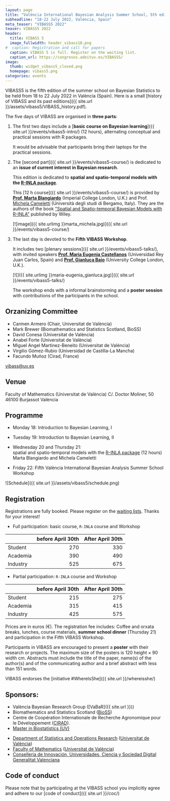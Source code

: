 ```yaml
---
layout: page
title: "València International Bayesian Analysis Summer School, 5th edition"
subheadline: "18-22 July 2022, València, Spain"
meta_teaser: "VIBASS5 2022"
teaser: VIBASS5 2022
header:
  title: VIBASS 5
  image_fullwidth: header_vibass18.png
#  caption: Registration and call for papers
  caption: VIBASS 5 is full. Register on the waiting list.
  caption_url: https://congresos.adeituv.es/VIBASS5/
image:
  thumb: widget_vibass5_closed.png
  homepage: vibass5.png
categories: events
---
```


VIBASS5 is the fifth edition of the summer school on Bayesian
Statistics to be held from 18 to 22 July 2022 in València
(Spain).
Here is a small [history of VIBASS and its past editions]({{ site.url }}/assets/vibass5/VIBASS_history.pdf).

The five days of VIBASS are organised in __three parts__:

1. The first two days include a [__basic course on Bayesian learning__]({{ site.url }}/events/vibass5-intro/) (12 hours), alternating conceptual and practical sessions with R packages.

	It would be advisable that participants bring their laptops for the practical sessions.

2. The [second part]({{ site.url }}/events/vibass5-course/) is dedicated to an __issue of current interest in Bayesian research__. 

	This edition is dedicated to __spatial and spatio-temporal models with the [R-INLA package](http://www.r-inla.org/)__.

	This [12 h course]({{ site.url }}/events/vibass5-course/) is provided by [__Prof. Marta Blangiardo__](https://www.imperial.ac.uk/people/m.blangiardo) (Imperial College London, U.K.) and Prof. [Michela Cameletti](https://sites.google.com/site/michelacameletti) (Università degli studi di Bergamo, Italy). They are the authors of the book ["Spatial and Spatio-temporal Bayesian Models with R-INLA"](https://www.wiley.com/en-gb/Spatial+and+Spatio+temporal+Bayesian+Models+with+R+INLA-p-9781118326558) published by Wiley.

    [![image]({{ site.urlimg }}marta_michela.jpg)]({{ site.url }}/events/vibass5-course/)



3. The last day is devoted to the __Fifth VIBASS Workshop__.

	It includes two [plenary sessions]({{ site.url }}/events/vibass5-talks/), with invited speakers [__Prof. Maria
Eugenia Castellanos__](https://mecastellanos.wordpress.com/) (Universidad Rey Juan Carlos, Spain) and [__Prof. Gianluca
Baio__](https://gianluca.statistica.it/) (University College London, U.K.).
      
    [![]({{ site.urlimg }}maria-eugenia_gianluca.jpg)]({{ site.url }}/events/vibass5-talks/)
	    
    The workshop ends with a informal brainstorming and a __poster session__ with contributions of the participants in the school.


## Orzanizing Committee

- Carmen Armero (Chair, Universitat de València)
- Mark Brewer (Biomathematics and Statistics Scotland, BioSS)
- David Conesa (Universitat de València)
- Anabel Forte (Universitat de València)
- Miguel Angel Martínez-Beneito (Universitat de València)
- Virgilio Gómez-Rubio (Universidad de Castilla-La Mancha)
- Facundo Muñoz (Cirad, France)

[vibass@uv.es](mailto:vibass@uv.es)

## Venue

Faculty of Mathematics (Universitat de València)
C/. Doctor Moliner, 50
46100 Burjassot
València


## Programme

-   Monday 18: Introduction to Bayesian Learning, I

-   Tuesday 19: Introduction to Bayesian Learning, II

-   Wednesday 20 and Thursday 21:\
    spatial and spatio-temporal models with the [R-INLA package](http://www.r-inla.org/) (12 hours)\
    Marta Blangiardo and Michela Cameletti

-   Friday 22: Fifth València International Bayesian Analysis
    Summer School Workshop

![Schedule]({{ site.url }}/assets/vibass5/schedule.png)

<!--
  Time         | Monday 18     | Tuesday 19    | Wednesday 20    | Thursday 21    | Friday 22
-------------  | --------------| --------------| ----------------| ---------------| ---------------------
  08:45-09:00  | Registration  |               |                 |                | 
  09:00-09:10  | Welcome       |               |                 |                | 
  09:10-09:40  | Basics I      | Basics V      | R-INLA          | R-INLA         |               
  09:40-10:15  |               |               |                 |                | Invited I (MEC)
  11:00-11:30  |               | Coffee Break  | Coffee Break    | Coffee Break   | Coffee Break
  11:30-12:00  | Coffee Break  | Basics VI     | R-INLA          | R-INLA         | Invited II (GB)
  12:00-12:30  | Basics II     |               |                 |                | Posters oral presentation
  12:30-13:00  |               |               |                 |                |                 
  13:00-13:30  |               | Lunch         | Lunch           | Lunch          |                 
  13:30-14:00  | Lunch         |               |                 |                | Closing session
  14:00-14:30  |               |               | R-INLA          | R-INLA         | Lunch
  14:30-15:00  |               | Basics VII    |                 |                |          
  15:00-16:00  | Basics III    |               |                 |                | 
  16:00-16:30  |               | Coffee Break  | Orxata Break    | Orxata Break   | 
  16:30-17:00  | Orxata Break  | Basics VIII   | R-INLA          | R-INLA         | 
  17:00-18:00  | Basics IV     |               |                 |                | 
  18:00-18:30  |               |               |                 |                | 
               |               |               |                 | Gala Diner     | 
-->

## Registration

Registrations are fully booked.
Please register on the [waiting lists](https://congresos.adeituv.es/VIBASS5/).
Thanks for your interest!

<!--
- [Registration form](http://congresos.adeituv.es/VIBASS5/) 
-->

- Full participation: basic course, `R-INLA` course and Workshop

| | before April 30th | After April 30th |
---------|-----------------------:|--------------:
 Student | 270 | 330
 Academia | 390 | 490
 Industry | 525 | 675

- Partial participation: `R-INLA` course and Workshop

| | before April 30th | After April 30th |
---------|-----------------------:|--------------:
 Student | 215 | 275
 Academia | 315 | 415
 Industry | 425 | 575


Prices are in euros (€).
The registration fee includes: Coffee and orxata breaks, lunches, course materials, __summer school dinner__ (Thursday 21) and participation in the Fifth VIBASS Workshop.

Participants in VIBASS are encouraged to present a __poster__ with their research or projects. The maximum size of the posters is 120 height × 90 width cm.
Abstracts must include the title of the paper, name(s) of the author(s) and of the communicating author and a brief abstract with less than 151 words.

VIBASS endorses the [initiative #WhereIsShe]({{ site.url }}/whereisshe/)


## Sponsors:

- València Bayesian Research Group ([VaBaR]({{ site.url }}))
- Biomathematics and Statistics Scotland ([BioSS](http://www.bioss.ac.uk/))
- Centre de Coopération Internationale de Recherche Agronomique pour le Développement ([CIRAD](https://www.cirad.fr/)).
- [Master in Biostatistics (UV)](https://www.uv.es/uvweb/master-biostatistics/en/master-s-degree-biostatistics-1285882529090.html)
<!-- - [Master in Data Science (UV)](https://www.uv.es/uvweb/master-data-science/en/master-s-degree-data-science-1285949661373.html) -->
- [Department of Statistics and Operations Research](http://www.uv.es/eio) ([Universitat de València](http://www.uv.es/))
- [Faculty of Mathematics](http://www.uv.es/matematiques) ([Universitat de València](http://www.uv.es/))
- [Conselleria de Innovación, Universidades, Ciencia y Sociedad Digital](https://innova.gva.es/es/) [Generalitat Valenciana](https://www.gva.es/en/inicio/presentacion)


## Code of conduct

Please note that by participating at the VIBASS school you implicitly agree and adhere to our [code of conduct]({{ site.url }}/coc/)

<img class="t60" src="{{ site.urlimg }}footer_vibass21.png" alt="">
